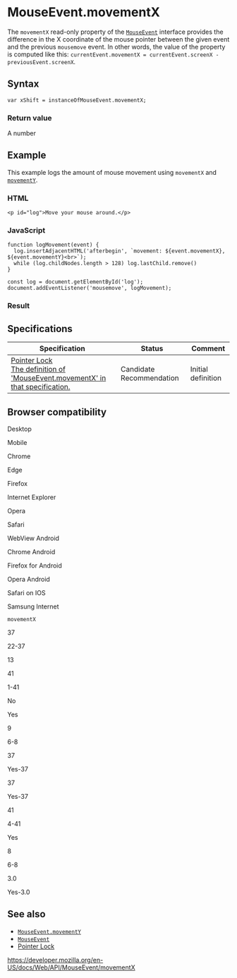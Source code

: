 # MouseEvent.movementX

The `movementX` read-only property of the [`MouseEvent`](../mouseevent) interface provides the difference in the X coordinate of the mouse pointer between the given event and the previous `mousemove` event. In other words, the value of the property is computed like this: `currentEvent.movementX = currentEvent.screenX - previousEvent.screenX`.

## Syntax

    var xShift = instanceOfMouseEvent.movementX;

### Return value

A number

## Example

This example logs the amount of mouse movement using `movementX` and [`movementY`](movementy).

### HTML

    <p id="log">Move your mouse around.</p>

### JavaScript

    function logMovement(event) {
      log.insertAdjacentHTML('afterbegin', `movement: ${event.movementX}, ${event.movementY}<br>`);
      while (log.childNodes.length > 128) log.lastChild.remove()
    }

    const log = document.getElementById('log');
    document.addEventListener('mousemove', logMovement);

### Result

## Specifications

<table><thead><tr class="header"><th>Specification</th><th>Status</th><th>Comment</th></tr></thead><tbody><tr class="odd"><td><a href="https://w3c.github.io/pointerlock/#dom-mouseevent-movementx">Pointer Lock<br />
<span class="small">The definition of 'MouseEvent.movementX' in that specification.</span></a></td><td><span class="spec-cr">Candidate Recommendation</span></td><td>Initial definition</td></tr></tbody></table>

## Browser compatibility

Desktop

Mobile

Chrome

Edge

Firefox

Internet Explorer

Opera

Safari

WebView Android

Chrome Android

Firefox for Android

Opera Android

Safari on IOS

Samsung Internet

`movementX`

37

22-37

13

41

1-41

No

Yes

9

6-8

37

Yes-37

37

Yes-37

41

4-41

Yes

8

6-8

3.0

Yes-3.0

## See also

- [`MouseEvent.movementY`](movementy)
- [`MouseEvent`](../mouseevent)
- [Pointer Lock](../pointer_lock_api)

<a href="https://developer.mozilla.org/en-US/docs/Web/API/MouseEvent/movementX" class="_attribution-link">https://developer.mozilla.org/en-US/docs/Web/API/MouseEvent/movementX</a>
